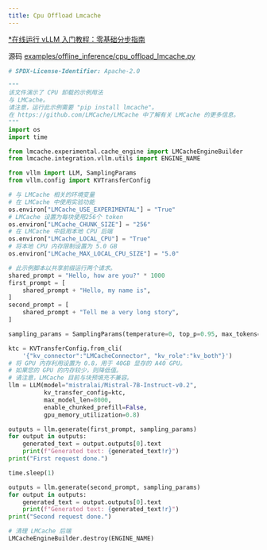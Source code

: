 ```yaml
---
title: Cpu Offload Lmcache
---
```


[\*在线运行 vLLM 入门教程：零基础分步指南](https://openbayes.com/console/public/tutorials/rXxb5fZFr29?utm_source=vLLM-CNdoc&utm_medium=vLLM-CNdoc-V1&utm_campaign=vLLM-CNdoc-V1-25ap)

源码 [examples/offline_inference/cpu_offload_lmcache.py](https://github.com/vllm-project/vllm/blob/main/examples/offline_inference/cpu_offload_lmcache.py)

```python
# SPDX-License-Identifier: Apache-2.0

"""
该文件演示了 CPU 卸载的示例用法
与 LMCache。
请注意，运行此示例需要 "pip install lmcache"。
在 https://github.com/LMCache/LMCache 中了解有关 LMCache 的更多信息。
"""
import os
import time

from lmcache.experimental.cache_engine import LMCacheEngineBuilder
from lmcache.integration.vllm.utils import ENGINE_NAME

from vllm import LLM, SamplingParams
from vllm.config import KVTransferConfig

# 与 LMCache 相关的环境变量
# 在 LMCache 中使用实验功能
os.environ["LMCache_USE_EXPERIMENTAL"] = "True"
# LMCache 设置为每块使用256个 token
os.environ["LMCache_CHUNK_SIZE"] = "256"
# 在 LMCache 中启用本地 CPU 后端
os.environ["LMCache_LOCAL_CPU"] = "True"
# 将本地 CPU 内存限制设置为 5.0 GB
os.environ["LMCache_MAX_LOCAL_CPU_SIZE"] = "5.0"

# 此示例脚本以共享前缀运行两个请求。
shared_prompt = "Hello, how are you?" * 1000
first_prompt = [
    shared_prompt + "Hello, my name is",
]
second_prompt = [
    shared_prompt + "Tell me a very long story",
]

sampling_params = SamplingParams(temperature=0, top_p=0.95, max_tokens=10)

ktc = KVTransferConfig.from_cli(
    '{"kv_connector":"LMCacheConnector", "kv_role":"kv_both"}')
# 将 GPU 内存利用设置为 0.8，用于 40GB 显存的 A40 GPU。
# 如果您的 GPU 的内存较少，则降低值。
# 请注意，LMCache 目前与块预填充不兼容。
llm = LLM(model="mistralai/Mistral-7B-Instruct-v0.2",
          kv_transfer_config=ktc,
          max_model_len=8000,
          enable_chunked_prefill=False,
          gpu_memory_utilization=0.8)

outputs = llm.generate(first_prompt, sampling_params)
for output in outputs:
    generated_text = output.outputs[0].text
    print(f"Generated text: {generated_text!r}")
print("First request done.")

time.sleep(1)

outputs = llm.generate(second_prompt, sampling_params)
for output in outputs:
    generated_text = output.outputs[0].text
    print(f"Generated text: {generated_text!r}")
print("Second request done.")

# 清理 LMCache 后端
LMCacheEngineBuilder.destroy(ENGINE_NAME)

```
